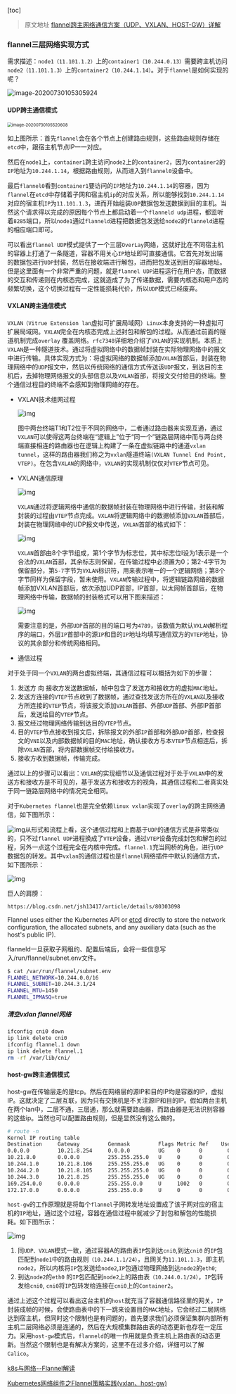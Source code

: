 [toc]

> 原文地址 [flannel跨主网络通信方案（UDP、VXLAN、HOST-GW）详解](https://mp.weixin.qq.com/s/hgVAjl0q9y0osgNfYIO4ng)

### flannel三层网络实现方式

需求描述：`node1（11.101.1.2）`上的`container1（10.244.0.13）`需要跨主机访问`node2（11.101.1.3）`上的`container2（10.244.1.14）`。对于`flannel`是如何实现的呢？

![image-20200730105305924](/Users/lisai/go/src/llussy.github.io/images/image-20200730105305924.png)

#### UDP跨主通信模式

<img src="/Users/lisai/go/src/llussy.github.io/images/image-20200730105520608.png" alt="image-20200730105520608" style="zoom:67%;" />

如上图所示：首先`flannel`会在各个节点上创建路由规则，这些路由规则存储在`etcd`中，跟宿主机节点IP一一对应。

然后在`node1`上，`container1`跨主访问`node2`上的`container2`，因为`container2`的`IP`地址为`10.244.1.14`，根据路由规则，从而进入到`flannel0`设备中。

最后`flannel0`看到`container1`要访问的`IP`地址为`10.244.1.14`的容器，因为`flannel`在`etcd`中存储着子网和宿主机`ip`的对应关系，所以能够找到`10.244.1.14`对应的宿主机`IP`为`11.101.1.3`，进而开始组装`UDP`数据包发送数据到目的主机。当然这个请求得以完成的原因每个节点上都启动着一个`flanneld udp`进程，都监听着`8285`端口，所以`node1`通过`flanneld`进程把数据包发送给`node2`的`flanneld`进程的相应端口即可。

可以看出`flannel UDP`模式提供了一个三层`OverLay`网络，这就好比在不同宿主机的容器上打通了一条隧道，容器不用关心`IP`地址即可直接通信。它首先对发出端的数据包进行`UDP`封装，然后在接收端进行解包，进而把包发送到目的容器地址。但是这里面有一个非常严重的问题，就是`flannel UDP`进程运行在用户态，而数据的交互和传递则在内核态完成，这就造成了为了传递数据，需要内核态和用户态的频繁切换，这个切换过程有一定性能损耗代价，所以`UDP`模式已经废弃。

#### VXLAN跨主通信模式

`VXLAN（Vitrue Extension lan`虚拟可扩展局域网）`Linux`本身支持的一种虚拟可扩展局域网。`VXLAN`完全在内核态完成上述封包和解包的过程。从而通过前面的隧道机制完成`overlay` 覆盖网络。`rfc7348`详细地介绍了`VXLAN`的实现机制。本质上`VXLAN`是一种隧道技术。通过将虚拟网络中的数据帧封装在实际物理网络中的报文中进行传输。具体实现方式为：将虚拟网络的数据帧添加`VXLAN`首部后，封装在物理网络中的`UDP`报文中，然后以传统网络的通信方式传送该`UDP`报文，到达目的主机后，去掉物理网络报文的头部信息以及`VXLAN`首部，将报文交付给目的终端。整个通信过程目的终端不会感知到物理网络的存在。

- VXLAN技术组网过程

  ![img](/Users/lisai/go/src/llussy.github.io/images/vxlan1.png)

  

  图中两台终端T1和T2位于不同的网络中，二者通过路由器来实现互通，通过`VXLAN`可以使得这两台终端在“逻辑上”位于“同一个”链路层网络中而与两台终端直接相连的路由器也在逻辑上构建了一条在虚拟链路中的通道`vxlan tunnel`，这样的路由器我们称之为`vxlan`隧道终端`(VXLAN Tunnel End Point, VTEP)`。在包含`VXLAN`的网络中，`VXLAN`的实现机制仅仅对`VTEP`节点可见。

  

- VXLAN通信原理

  ![img](/Users/lisai/go/src/llussy.github.io/images/vxlan2.png)

  

  `VXLAN`通过将逻辑网络中通信的数据帧封装在物理网络中进行传输，封装和解封装的过程由`VTEP`节点完成。`VXLAN`将逻辑网络中的数据帧添加`VXLAN`首部后，封装在物理网络中的UDP报文中传送，`VXLAN`首部的格式如下：

  ![img](/Users/lisai/go/src/llussy.github.io/images/vxlan3.png)

  `VXLAN`首部由8个字节组成，第1个字节为标志位，其中标志位I设为1表示是一个合法的`VXLAN`首部，其余标志则保留，在传输过程中必须置为0；第2-4字节为保留部分，第`5-7`字节为`VXLAN`标识符，用来表示唯一的一个逻辑网络；第8个字节同样为保留字段，暂未使用。`VXLAN`传输过程中，将逻辑链路网络的数据帧添加VXLAN首部后，依次添加UDP首部，IP首部，以太网帧首部后，在物理网络中传输，数据帧的封装格式可以用下图来描述：

  ![img](/Users/lisai/go/src/llussy.github.io/images/vxlan4.png)

  需要注意的是，外部`UDP`首部的目的端口号为`4789`，该数值为默认`VXLAN`解析程序的端口，外层`IP`首部中的源`IP`和目的`IP`地址均填写通信双方的`VTEP`地址，协议的其余部分和传统网络相同。

- 通信过程

对于处于同一个`VXLAN`的两台虚拟终端，其通信过程可以概括为如下的步骤：

1. 发送方 向 接收方发送数据帧，帧中包含了发送方和接收方的虚拟`MAC`地址。
2. 发送方连接的`VTEP`节点收到了数据帧，通过查找发送方所在的`VXLAN`以及接收方所连接的`VTEP`节点，将该报文添加`VXLAN`首部、外部`UDP`首部、外部IP首部后，发送给目的`VTEP`节点。
3. 报文经过物理网络传输到达目的`VTEP`节点。
4. 目的`VTEP`节点接收到报文后，拆除报文的外部`IP`首部和外部`UDP`首部，检查报文的`VNI`以及内部数据帧的目的`MAC`地址，确认接收方与本`VTEP`节点相连后，拆除`VXLAN`首部，将内部数据帧交付给接收方。
5. 接收方收到数据帧，传输完成。

通过以上的步骤可以看出：`VXLAN`的实现细节以及通信过程对于处于`VXLAN`中的发送方和接收方是不可见的，基于发送方和接收方的视角，其通信过程和二者真实处于同一链路层网络中的情况完全相同。



对于`Kubernetes flannel`也是完全依赖`linux vxlan`实现了`overlay`的跨主网络通信，如下图所示：

![img](/Users/lisai/go/src/llussy.github.io/images/vxlan5.png)从形式和流程上看，这个通信过程和上面基于`UDP`的通信方式是非常类似的，只不过`flannel UDP`进程换成了`VTEP`设备，通过`VTEP`设备完成封包和解包的过程，另外一点这个过程完全在内核中完成。`flannel.1`充当网桥的角色，进行`UDP`数据包的转发。其中`vxlan`的通信过程也是`flannel`网络插件中默认的通信方式，如下图所示：

![img](/Users/lisai/go/src/llussy.github.io/images/vxlan6.png)

巨人的肩膀：

```
https://blog.csdn.net/jsh13417/article/details/80303098
```

Flannel uses either the Kubernetes API or [etcd](https://github.com/coreos/etcd) directly to store the network configuration, the allocated subnets, and any auxiliary data (such as the host's public IP).

flanneld一旦获取子网租约、配置后端后，会将一些信息写入/run/flannel/subnet.env文件。

```bash
$ cat /var/run/flannel/subnet.env
FLANNEL_NETWORK=10.244.0.0/16
FLANNEL_SUBNET=10.244.3.1/24
FLANNEL_MTU=1450
FLANNEL_IPMASQ=true
```

##### 清空vxlan flannel网络

```bash
ifconfig cni0 down
ip link delete cni0
ifconfig flannel.1 down
ip link delete flannel.1
rm -rf /var/lib/cni/
```





#### host-gw跨主通信模式

​	host-gw在传输层走的是tcp。然后在网络层的源IP和目的IP均是容器的IP，虚拟IP。这就决定了二层互联，因为只有交换机是不关注源IP和目的IP。假如两台主机在两个lan中，二层不通，三层通，那么就需要路由器，而路由器是无法识别容器的这些ip。当然也可以配置路由规则，但是显然没有这么做的。

```bash
# route -n
Kernel IP routing table
Destination     Gateway         Genmask         Flags Metric Ref    Use Iface
0.0.0.0         10.21.8.254     0.0.0.0         UG    0      0        0 eth0
10.21.8.0       0.0.0.0         255.255.255.0   U     0      0        0 eth0
10.244.1.0      10.21.8.106     255.255.255.0   UG    0      0        0 eth0
10.244.2.0      10.21.8.105     255.255.255.0   UG    0      0        0 eth0
10.244.3.0      10.21.8.25      255.255.255.0   UG    0      0        0 eth0
169.254.0.0     0.0.0.0         255.255.0.0     U     1002   0        0 eth0
172.17.0.0      0.0.0.0         255.255.0.0     U     0      0        0 docker0
```



`host-gw`的工作原理就是将每个`flannel`子网转发地址设置成了该子网对应的宿主机的`IP`地址，通过这个过程，容器在通信过程中就减少了封包和解包的性能损耗。如下图所示：

![img](/Users/lisai/go/src/llussy.github.io/images/vxlan7.png)

1. 同`UDP、VXLAN`模式一致，通过容器A的路由表`IP`包到达`cni0`,到达`cni0` 的`IP`包匹配到`node1`中的路由规则`（10.244.1.1/24）`，且网关为`11.101.1.3`，即主机`node2`，所以内核将`IP`包发送给`node2`,`IP`包通过物理网络到达`node2`的`eth0`;
2. 到达`node2`的`eth0` 的`IP`包匹配到`node2`上的路由表`（10.244.0.1/24）`，`IP`包转发给`cni0`, `cni0`将`IP`包转发给连接在`cni0`上的`Container2`。

通过上述这个过程可以看出这台主机的`host`就充当了容器通信路径里的网关，`IP`封装成帧的时候，会使路由表中的下一跳来设置目的`MAC`地址，它会经过二层网络达到宿主机，但同时这个限制也是有问题的，首先要求我们必须保证集群内部所有主机二层网络必须是连通的，然后在大规模集群路由表的动态更新也存在一定压力。采用`host-gw`模式后，`flanneld`的唯一作用就是负责主机上路由表的动态更新。当然这个限制也是有解决方案的，这里不在过多介绍，详细可以了解`Calico`。





[k8s与网络--Flannel解读](https://segmentfault.com/a/1190000016304924)

[Kubernetes网络组件之Flannel策略实践(vxlan、host-gw)](https://blog.51cto.com/14143894/2462379)

